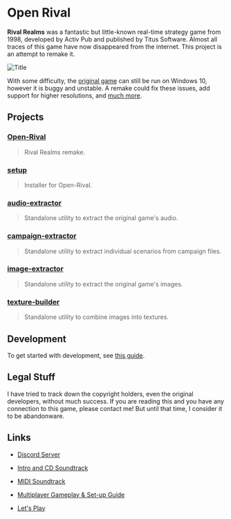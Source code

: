 # Open Rival

**Rival Realms** was a fantastic but little-known real-time strategy game from 1998, developed by Activ Pub and published by Titus Software. Almost all traces of this game have now disappeared from the internet. This project is an attempt to remake it.

![Title](http://danjb.com/images/rival_realms/title.jpg)

With some difficulty, the [original game](https://www.old-games.com/download/5514/rival-realms) can still be run on Windows 10, however it is buggy and unstable. A remake could fix these issues, add support for higher resolutions, and [much more](https://github.com/Danjb1/open-rival/blob/master/docs/TODO.md#future-enhancements).

## Projects

### [Open-Rival](/Open-Rival)

> Rival Realms remake.

### [setup](/setup)

> Installer for Open-Rival.

### [audio-extractor](/audio-extractor)

> Standalone utility to extract the original game's audio.

### [campaign-extractor](/campaign-extractor)

> Standalone utility to extract individual scenarios from campaign files.

### [image-extractor](/image-extractor)

> Standalone utility to extract the original game's images.

### [texture-builder](/texture-builder)

> Standalone utility to combine images into textures.

## Development

To get started with development, see [this guide](docs/development.md).

## Legal Stuff

I have tried to track down the copyright holders, even the original developers, without much success. If you are reading this and you have any connection to this game, please contact me! But until that time, I consider it to be abandonware.

## Links

 - [Discord Server](https://discord.gg/R7E4KWT)

 - [Intro and CD Soundtrack](https://www.youtube.com/watch?v=N7JFz1GapOE&list=PL6389EE9ABE2B104B)

 - [MIDI Soundtrack](https://www.youtube.com/playlist?list=PLfJwVz0VSvZn0sx5pwbGimYG6NtHA3TZP)

 - [Multiplayer Gameplay & Set-up Guide](https://www.youtube.com/watch?v=KzTm1MCKrLI)

 - [Let's Play](https://www.youtube.com/watch?v=bSefVvZnxKs)
